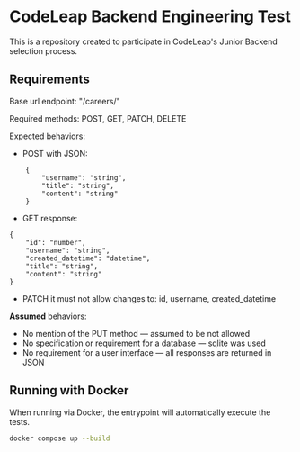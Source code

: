 # CodeLeap Backend Engineering Test

This is a repository created to participate in CodeLeap's Junior Backend selection process.

## Requirements

Base url endpoint: "/careers/"

Required methods: POST, GET, PATCH, DELETE

Expected behaviors:
- POST with JSON:
```
    {
        "username": "string",
        "title": "string",
        "content": "string"
    }
```

- GET response:
```
{
    "id": "number",
    "username": "string",
    "created_datetime": "datetime",
    "title": "string",
    "content": "string"
}
```
- PATCH it must not allow changes to: id, username, created_datetime


**Assumed** behaviors:
- No mention of the PUT method — assumed to be not allowed
- No specification or requirement for a database — sqlite was used
- No requirement for a user interface — all responses are returned in JSON


## Running with Docker
When running via Docker, the entrypoint will automatically execute the tests.
```bash
docker compose up --build
```

